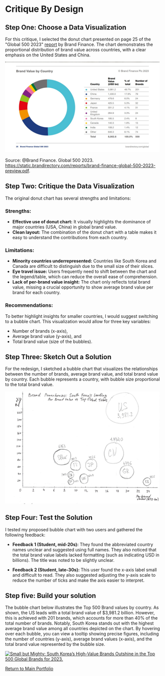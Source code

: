 # Critique By Design
## Step One: Choose a Data Visualization
For this critique, I selected the donut chart presented on page 25 of the "Global 500 2023" [report](https://static.brandirectory.com/reports/brand-finance-global-500-2023-preview.pdf) by Brand Finance. The chart demonstrates the proportional distribution of brand value across countries, with a clear emphasis on the United States and China.

<img src="Global 500 2023 Donut chart.jpg" width="500"/> 

Source: @Brand Finance. Global 500 2023. https://static.brandirectory.com/reports/brand-finance-global-500-2023-preview.pdf.

## Step Two: Critique the Data Visualization
The original donut chart has several strengths and limitations:

### Strengths:
- **Effective use of donut chart:** It visually highlights the dominance of major countries (USA, China) in global brand value.
- **Clean layout:** The combination of the donut chart with a table makes it easy to understand the contributions from each country.
### Limitations:
- **Minority countries underrepresented:** Countries like South Korea and Canada are difficult to distinguish due to the small size of their slices.
- **Eye travel issue:** Users frequently need to shift between the chart and the legend/table, which can reduce the overall ease of comprehension.
- **Lack of per-brand value insight:** The chart only reflects total brand value, missing a crucial opportunity to show average brand value per brand for each country.

### Recommendations:
To better highlight insights for smaller countries, I would suggest switching to a bubble chart. This visualization would allow for three key variables:
- Number of brands (x-axis),
- Average brand value (y-axis), and
- Total brand value (size of the bubbles).

## Step Three: Sketch Out a Solution
For the redesign, I sketched a bubble chart that visualizes the relationships between the number of brands, average brand value, and total brand value by country. Each bubble represents a country, with bubble size proportional to the total brand value.

<img src="Sketch Bubble chart.jpg" width="500"/> 

## Step Four: Test the Solution
I tested my proposed bubble chart with two users and gathered the following feedback:

- **Feedback 1 (Student, mid-20s):** They found the abbreviated country names unclear and suggested using full names. They also noticed that the total brand value labels lacked formatting (such as indicating USD in billions). The title was noted to be slightly unclear.

- **Feedback 2 (Student, late-30s):** This user found the x-axis label small and difficult to read. They also suggested adjusting the y-axis scale to reduce the number of ticks and make the axis easier to interpret.

## Step five: Build your solution
The bubble chart below illustrates the Top 500 Brand values by country. As shown, the US leads with a total brand value of $3,981.2 billion. However, this is achieved with 201 brands, which accounts for more than 40% of the total number of brands. Notably, South Korea stands out with the highest average brand value among all countries depicted on the chart. By hovering over each bubble, you can view a tooltip showing precise figures, including the number of countries (y-axis), average brand values (x-axis), and the total brand value represented by the bubble size.

<div class='tableauPlaceholder' id='viz1726708392302' style='position: relative'><noscript><a href='#'><img alt='Small but Mighty: South Korea’s High-Value Brands Outshine in the Top 500 Global Brands for 2023. '                                   src='https:&#47;&#47;public.tableau.com&#47;static&#47;images&#47;To&#47;Top500Brands_17267083330930&#47;Sheet2&#47;1_rss.png' style='border: none' /></a></noscript><object class='tableauViz'  style='display:none;'><param name='host_url' value='https%3A%2F%2Fpublic.tableau.com%2F' /> <param name='embed_code_version' value='3' /> <param name='site_root' value='' /><param name='name' value='Top500Brands_17267083330930&#47;Sheet2' /><param name='tabs' value='no' /><param name='toolbar' value='yes' /><param name='static_image' value='https:&#47;&#47;public.tableau.com&#47;static&#47;images&#47;To&#47;Top500Brands_17267083330930&#47;Sheet2&#47;1.png' /> <param name='animate_transition' value='yes' /><param name='display_static_image' value='yes' /><param name='display_spinner' value='yes' /><param name='display_overlay' value='yes' /><param name='display_count' value='yes' /><param name='language' value='en-US' /><param name='filter' value='publish=yes' /></object></div>                
<script type='text/javascript'>                    
  var divElement = document.getElementById('viz1726708392302');                    
  var vizElement = divElement.getElementsByTagName('object')[0];
  vizElement.style.width='100%';vizElement.style.height=(divElement.offsetWidth*0.75)+'px';                    
  var scriptElement = document.createElement('script');                    
  scriptElement.src = 'https://public.tableau.com/javascripts/api/viz_v1.js';
  vizElement.parentNode.insertBefore(scriptElement, vizElement);                
</script>

[Return to Main Portfolio](/README.md)
